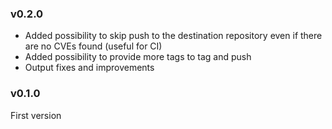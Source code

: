 ### v0.2.0

* Added possibility to skip push to the destination repository even if there are no CVEs found (useful for CI)
* Added possibility to provide more tags to tag and push
* Output fixes and improvements

### v0.1.0

First version